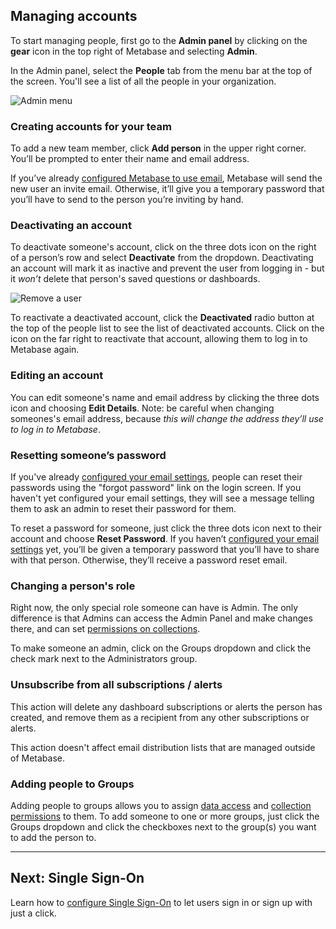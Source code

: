 ## Managing accounts

To start managing people, first go to the **Admin panel** by clicking on the **gear** icon in the top right of Metabase and selecting **Admin**.

In the Admin panel, select the **People** tab from the menu bar at the top of the screen. You'll see a list of all the people in your organization.

![Admin menu](images/AdminBar.png)

### Creating accounts for your team

To add a new team member, click **Add person** in the upper right corner. You’ll be prompted to enter their name and email address.

If you’ve already [configured Metabase to use email](02-setting-up-email.md), Metabase will send the new user an invite email. Otherwise, it’ll give you a temporary password that you’ll have to send to the person you’re inviting by hand.

### Deactivating an account

To deactivate someone's account, click on the three dots icon on the right of a person’s row and select **Deactivate** from the dropdown. Deactivating an account will mark it as inactive and prevent the user from logging in - but it _won’t_ delete that person's saved questions or dashboards.

![Remove a user](images/RemoveUser.png)

To reactivate a deactivated account, click the **Deactivated** radio button at the top of the people list to see the list of deactivated accounts. Click on the icon on the far right to reactivate that account, allowing them to log in to Metabase again.

### Editing an account

You can edit someone's name and email address by clicking the three dots icon and choosing **Edit Details**. Note: be careful when changing someones's email address, because _this will change the address they’ll use to log in to Metabase_.

### Resetting someone’s password

If you've already [configured your email settings](02-setting-up-email.md), people can reset their passwords using the "forgot password" link on the login screen. If you haven't yet configured your email settings, they will see a message telling them to ask an admin to reset their password for them.

To reset a password for someone, just click the three dots icon next to their account and choose **Reset Password**. If you haven’t [configured your email settings](02-setting-up-email.md) yet, you’ll be given a temporary password that you’ll have to share with that person. Otherwise, they’ll receive a password reset email.

### Changing a person's role

Right now, the only special role someone can have is Admin. The only difference is that Admins can access the Admin Panel and make changes there, and can set [permissions on collections](06-collections.md).

To make someone an admin, click on the Groups dropdown and click the check mark next to the Administrators group.

### Unsubscribe from all subscriptions / alerts

This action will delete any dashboard subscriptions or alerts the person has created, and remove them as a recipient from any other subscriptions or alerts.

This action doesn't affect email distribution lists that are managed outside of Metabase.

### Adding people to Groups

Adding people to groups allows you to assign [data access](05-setting-permissions.md) and [collection permissions](06-collections.md) to them. To add someone to one or more groups, just click the Groups dropdown and click the checkboxes next to the group(s) you want to add the person to.

---

## Next: Single Sign-On

Learn how to [configure Single Sign-On](10-single-sign-on.md) to let users sign in or sign up with just a click.
